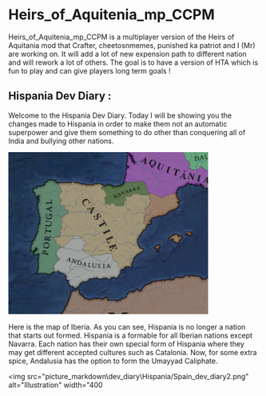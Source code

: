 # Heirs_of_Aquitenia_mp_CCPM

Heirs_of_Aquitenia_mp_CCPM is a multiplayer version of the Heirs of Aquitania mod that Crafter, cheetosnmemes, punished ka patriot and I (Mr) are working on. It will add a lot of new expension path to different nation and will rework a lot of others. The goal is to have a version of HTA which is fun to play and can give players long term goals !

## Hispania Dev Diary :

Welcome to the Hispania Dev Diary. Today I will be showing you the changes made to Hispania in order to make them not an automatic superpower and give them something to do other than conquering all of India and bullying other nations.

<img src="picture_markdown/dev_diary/Hispania/Spain_dev_diary.png" alt="Illustration" width="400"/>

Here is the map of Iberia. As you can see, Hispania is no longer a nation that starts out formed. Hispania is a formable for all Iberian nations except Navarra. Each nation has their own special form of Hispania where they may get different accepted cultures such as Catalonia. Now, for some extra spice, Andalusia has the option to form the Umayyad Caliphate.

<img src="picture_markdown\dev_diary\Hispania/Spain_dev_diary2.png" alt="Illustration" width="400